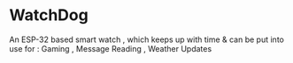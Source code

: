 # WatchDog
An ESP-32 based smart watch , which keeps up with time &amp; can be put into use for : Gaming , Message Reading , Weather Updates 
